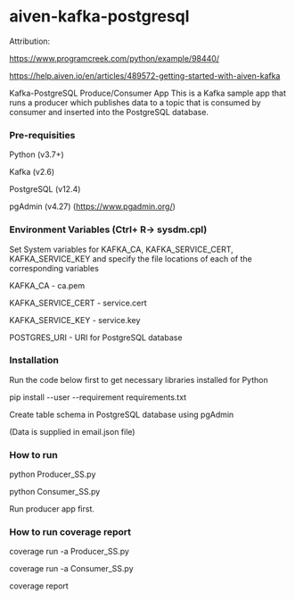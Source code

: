 # aiven-kafka-postgresql

Attribution:

https://www.programcreek.com/python/example/98440/

https://help.aiven.io/en/articles/489572-getting-started-with-aiven-kafka


Kafka-PostgreSQL Produce/Consumer App
This is a Kafka sample app that runs a producer which publishes data to a topic that is consumed by consumer and inserted into the PostgreSQL database.

### Pre-requisities

Python (v3.7+)

Kafka (v2.6)

PostgreSQL (v12.4)

pgAdmin (v4.27) (https://www.pgadmin.org/)

### Environment Variables (Ctrl+ R-> sysdm.cpl)

Set System variables for KAFKA_CA, KAFKA_SERVICE_CERT, KAFKA_SERVICE_KEY and specify the file locations of each of the corresponding variables

KAFKA_CA - ca.pem

KAFKA_SERVICE_CERT - service.cert

KAFKA_SERVICE_KEY - service.key

POSTGRES_URI - URI for PostgreSQL database

### Installation
Run the code below first to get necessary libraries installed for Python

pip install --user --requirement requirements.txt

Create table schema in  PostgreSQL database using pgAdmin

(Data is supplied in email.json file)

### How to run
python Producer_SS.py

python Consumer_SS.py

Run producer app first.

### How to run coverage report
coverage run -a Producer_SS.py

coverage run -a Consumer_SS.py

coverage report
